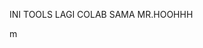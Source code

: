 INI TOOLS LAGI COLAB SAMA MR.HOOHHH


































































































m
